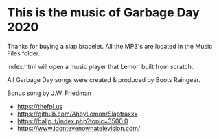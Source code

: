 # This is the music of Garbage Day 2020

Thanks for buying a slap bracelet. All the MP3's are located in the Music Files folder.

index.html will open a music player that Lemon built from scratch.

All Garbage Day songs were created & produced by Boots Raingear.

Bonus song by J.W. Friedman

- https://thefpl.us
- https://github.com/AhoyLemon/Slaptraxxx
- https://ballp.it/index.php?topic=3500.0
- https://www.idontevenownatelevision.com/
